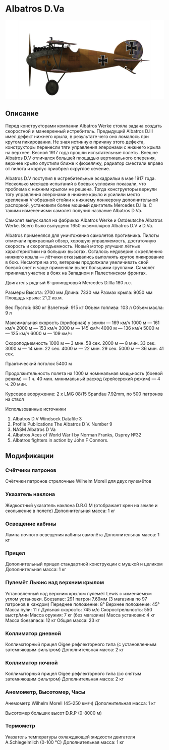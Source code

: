 # Albatros D.Va

![albatrosd5](../images/albatrosd5.png)

## Описание

Перед конструкторами компании Albatros Werke стояла задача создать скоростной и маневренный истребитель. Предыдущий Albatros D.III имел дефект нижнего крыла, в результате чего оно ломалось при крутом пикировании. Не зная истинную причину этого дефекта, конструкторы перенесли тяги управления элеронами c нижнего крыла на верхнее.
Весной 1917 года прошли испытательные полеты. Внешне Albatros D.V отличался большей площадью вертикального оперения, верхнее крыло опустили ближе к фюзеляжу, радиатор сместили вправо от пилота и корпус приобрел округлое сечение.

Albatros D.V поступил в истребительные эскадрильи в мае 1917 года. Несколько месяцев испытаний в боевых условиях показали, что проблема с нижним крылом не решена. Тогда конструкторы вернули тягу управления элеронами в нижнее крыло и усилили место крепления V-образной стойки к нижнему лонжерону дополнительной распоркой, установили более мощный двигатель Mercedes D.IIIa. С такими изменениями самолет получил название Albatros D.Va.

Самолет выпускался на фабриках Albatros Werke и Ostdeutsche Albatros Werke. Всего было выпущено 1650 экземпляров Albatros D.V и D.Va.

Albatros применялся для уничтожения самолетов противника. Пилоты отмечали прекрасный обзор, хорошую управляемость, достаточную скорость и скороподъемность. Новый мотор улучшил лётные характеристики на больших высотах. Осталось недоверие к креплению нижнего крыла — лётчики отказывались выполнять крутое пикирование в бою. Несмотря на это, ветераны продолжали увеличивать свой боевой счет и чаще применяли вылет большими группами. Самолёт принимал участие в боях на Западном и Палестинском фронтах.


Двигатель рядный 6-цилиндровый Mercedes D.IIIa 180 л.с.

Размеры
Высота: 2700 мм
Длина: 7330 мм
Размах крыла: 9050 мм
Площадь крыла:  21,2 кв.м.

Вес
Пустой: 680 кг
Взлетный: 915 кг
Объем топлива: 103 л
Объем масла: 9 л

Максимальная скорость (приборная)
у земли — 169 км/ч
1000 м — 161 км/ч
2000 м — 153 км/ч
3000 м — 145 км/ч
4000 м — 136 км/ч
5000 м — 125 км/ч
6000 м — 109 км/ч

Скороподъемность
1000 м —  3 мин. 58 сек.
2000 м —  8 мин. 33 сек.
3000 м — 14 мин. 22 сек.
4000 м — 22 мин. 29 сек.
5000 м — 36 мин. 41 сек.

Практический потолок 5400 м

Продолжительность полета на 1000 м
номинальная мощьность (боевой режим) — 1 ч. 40 мин.
минимальный расход (крейсерский режим) — 4 ч. 20 мин.

Курсовое вооружение: 2 x LMG 08/15 Spandau 7.92mm, по 500 патронов на ствол

Использованные источники
1) Albatros D.V  Windsock Datafile 3
2) Profile Publications The Albatros D V. Number 9
3) NASM Albatros D Va
4) Albatros Aces of World War I by Norman Franks, Osprey №32
5) Albatros fighters in action by John F Connors.

## Модификации


### Счётчики патронов

Счётчики патронов стрелочные Wilhelm Morell для двух пулемётов


### Указатель наклона

Жидкостный указатель наклона D.R.G.M (отображает крен на земле и скольжение в полете)
Дополнительная масса: 1 кг


### Освещение кабины

Лампа ночного освещения кабины самолёта
Дополнительная масса: 1 кг


### Прицел

Дополнительный прицел стандартной конструкции с мушкой и целиком
Дополнительная масса: 1 кг


### Пулемёт Льюис над верхним крылом

Установленный над верхним крылом пулемёт Lewis с изменяемым углом установки.
Боезапас: 291 патрон 7.69мм (3 магазина по 97 патронов в каждом)
Переднее положение: 8°
Верхнее положение: 45°
Масса пули: 11 г
Дульная скорость: 745 м/с
Скорострельность: 550 выстр/мин
Масса оружия: 7 кг (без магазина)
Масса установки: 4 кг
Масса боезапаса: 12 кг
Общая масса: 23 кг


### Коллиматор дневной

Коллиматорный прицел Oigee рефлекторного типа (с установленным затемняющим фильтром)
Дополнительная масса: 2 кг


### Коллиматор ночной

Коллиматорный прицел Oigee рефлекторного типа (со снятым затемняющим фильтром)
Дополнительная масса: 2 кг


### Анемометр, Высотомер, Часы

Анемометр Wilhelm Morell (45-250 км/ч)
Дополнительная масса: 1 кг

Высотомер больших высот D.R.P (0-8000 м)


### Термометр

Указатель температуры охлаждающей жидкости двигателя A.Schlegelmilch (0-100 °C)
Дополнительная масса: 1 кг
